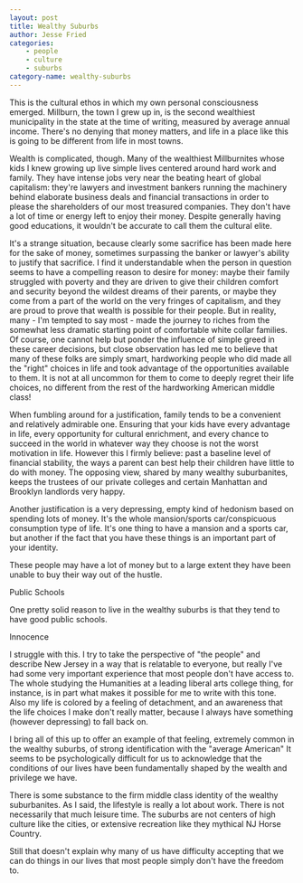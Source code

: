 ```yaml
---
layout: post
title: Wealthy Suburbs
author: Jesse Fried
categories:
	- people
	- culture
	- suburbs
category-name: wealthy-suburbs
---
```


This is the cultural ethos in which my own personal consciousness emerged. Millburn, the town I grew up in, is the second wealthiest municipality in the state at the time of writing, measured by average annual income. There's no denying that money matters, and life in a place like this is going to be different from life in most towns.

Wealth is complicated, though. Many of the wealthiest Millburnites whose kids I knew growing up live simple lives centered around hard work and family. They have intense jobs very near the beating heart of global capitalism: they're lawyers and investment bankers running the machinery behind elaborate business deals and financial transactions in order to please the shareholders of our most treasured companies. They don't have a lot of time or energy left to enjoy their money. Despite generally having good educations, it wouldn't be accurate to call them the cultural elite.

It's a strange situation, because clearly some sacrifice has been made here for the sake of money, sometimes surpassing the banker or lawyer's ability to justify that sacrifice. I find it understandable when the person in question seems to have a compelling reason to desire for money: maybe their family struggled with poverty and they are driven to give their children comfort and security beyond the wildest dreams of their parents, or maybe they come from a part of the world on the very fringes of capitalism, and they are proud to prove that wealth is possible for their people. But in reality, many - I'm tempted to say most - made the journey to riches from the somewhat less dramatic starting point of comfortable white collar families. Of course, one cannot help but ponder the influence of simple greed in these career decisions, but close observation has led me to believe that many of these folks are simply smart, hardworking people who did made all the "right" choices in life and took advantage of the opportunities available to them. It is not at all uncommon for them to come to deeply regret their life choices, no different from the rest of the hardworking American middle class!
 
When fumbling around for a justification, family tends to be a convenient and relatively admirable one. Ensuring that your kids have every advantage in life, every opportunity for cultural enrichment, and every chance to succeed in the world in whatever way they choose is not the worst motivation in life. However this I firmly believe: past a baseline level of financial stability, the ways a parent can best help their children have little to do with money. The opposing view, shared by many wealthy suburbanites, keeps the trustees of our private colleges and certain Manhattan and Brooklyn landlords very happy. 

Another justification is a very depressing, empty kind of hedonism based on spending lots of money. It's the whole mansion/sports car/conspicuous consumption type of life. It's one thing to have a mansion and a sports car, but another if the fact that you have these things is an important part of your identity.

These people may have a lot of money but to a large extent they have been unable to buy their way out of the hustle.

Public Schools

One pretty solid reason to live in the wealthy suburbs is that they tend to have good public schools. 


Innocence

I struggle with this. I try to take the perspective of "the people" and describe New Jersey in a way that is relatable to everyone, but really I've had some very important experience that most people don't have access to. The whole studying the Humanities at a leading liberal arts college thing, for instance, is in part what makes it possible for me to write with this tone. Also my life is colored by a feeling of detachment, and an awareness that the life choices I make don't really matter, because I always have something (however depressing) to fall back on.

I bring all of this up to offer an example of that feeling, extremely common in the wealthy suburbs, of strong identification with the "average American" It seems to be psychologically difficult for us to acknowledge that the conditions of our lives have been fundamentally shaped by the wealth and privilege we have.

There is some substance to the firm middle class identity of the wealthy suburbanites. As I said, the lifestyle is really a lot about work. There is not necessarily that much leisure time. The suburbs are not centers of high culture like the cities, or extensive recreation like they mythical NJ Horse Country. 

Still that doesn't explain why many of us have difficulty accepting that we can do things in our lives that most people simply don't have the freedom to.